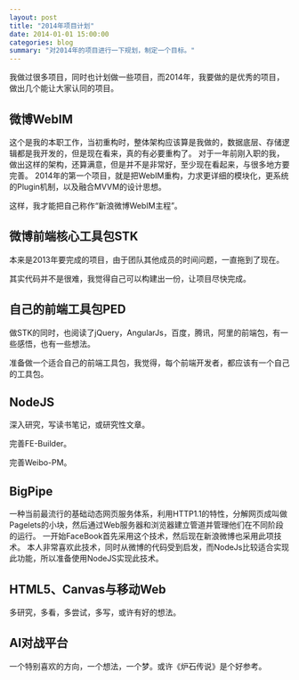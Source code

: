 ```yaml
---
layout: post
title: "2014年项目计划"
date: 2014-01-01 15:00:00
categories: blog
summary: "对2014年的项目进行一下规划，制定一个目标。"
---
```


我做过很多项目，同时也计划做一些项目，而2014年，我要做的是优秀的项目，做出几个能让大家认同的项目。

## 微博WebIM

这个是我的本职工作，当初重构时，整体架构应该算是我做的，数据底层、存储逻辑都是我开发的，但是现在看来，真的有必要重构了。
对于一年前刚入职的我，做出这样的架构，还算满意，但是并不是非常好，至少现在看起来，与很多地方要完善。
2014年的第一个项目，就是把WebIM重构，力求更详细的模块化，更系统的Plugin机制，以及融合MVVM的设计思想。

这样，我才能把自己称作“新浪微博WebIM主程”。

## 微博前端核心工具包STK

本来是2013年要完成的项目，由于团队其他成员的时间问题，一直拖到了现在。

其实代码并不是很难，我觉得自己可以构建出一份，让项目尽快完成。

## 自己的前端工具包PED

做STK的同时，也阅读了jQuery，AngularJs，百度，腾讯，阿里的前端包，有一些感悟，也有一些想法。

准备做一个适合自己的前端工具包，我觉得，每个前端开发者，都应该有一个自己的工具包。

## NodeJS

深入研究，写读书笔记，或研究性文章。

完善FE-Builder。

完善Weibo-PM。

## BigPipe

一种当前最流行的基础动态网页服务体系，利用HTTP1.1的特性，分解网页成叫做Pagelets的小块，然后通过Web服务器和浏览器建立管道并管理他们在不同阶段的运行。
一开始FaceBook首先采用这个技术，然后现在新浪微博也采用此项技术。
本人非常喜欢此技术，同时从微博的代码受到启发，而NodeJs比较适合实现此功能，所以准备使用NodeJS实现此技术。

## HTML5、Canvas与移动Web

多研究，多看，多尝试，多写，或许有好的想法。

## AI对战平台

一个特别喜欢的方向，一个想法，一个梦。或许《炉石传说》是个好参考。